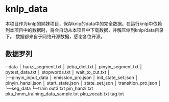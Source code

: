 # knlp_data
本项目作为knlp的姊妹项目，保存knlp的data中的完全数据。在运行knlp中依赖到本项目中的数据时，将会自动从本项目中下载数据，并解压缩到knlp/data目录下。
数据都来自于网络开源数据，感谢各位开源。

## 数据罗列

─data
    │  hanzi_segment.txt
    │  jieba_dict.txt
    │  pinyin_segment.txt
    │  pytest_data.txt
    │  stopwords.txt
    │  wait_to_cut.txt
    │  
    ├─pinyin_input_data
    │      emission_pro.json
    │      init_state_set.json
    │      pinyin_hanzi.json
    │      start_state.json
    │      state_set.json
    │      transition_pro.json
    │      
    └─seg_data
        └─train
                out3.txt
                pin_hanzi.txt
                pku_hmm_training_data_sample.txt
                pku_vocab.txt
                tag.txt